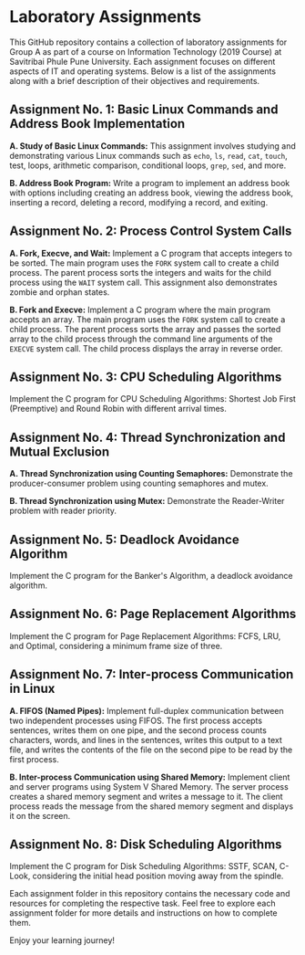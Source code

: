 # Laboratory Assignments

This GitHub repository contains a collection of laboratory assignments for Group A as part of a course on Information Technology (2019 Course) at Savitribai Phule Pune University. Each assignment focuses on different aspects of IT and operating systems. Below is a list of the assignments along with a brief description of their objectives and requirements.

## Assignment No. 1: Basic Linux Commands and Address Book Implementation

**A. Study of Basic Linux Commands:** This assignment involves studying and demonstrating various Linux commands such as `echo`, `ls`, `read`, `cat`, `touch`, test, loops, arithmetic comparison, conditional loops, `grep`, `sed`, and more.

**B. Address Book Program:** Write a program to implement an address book with options including creating an address book, viewing the address book, inserting a record, deleting a record, modifying a record, and exiting.

## Assignment No. 2: Process Control System Calls

**A. Fork, Execve, and Wait:** Implement a C program that accepts integers to be sorted. The main program uses the `FORK` system call to create a child process. The parent process sorts the integers and waits for the child process using the `WAIT` system call. This assignment also demonstrates zombie and orphan states.

**B. Fork and Execve:** Implement a C program where the main program accepts an array. The main program uses the `FORK` system call to create a child process. The parent process sorts the array and passes the sorted array to the child process through the command line arguments of the `EXECVE` system call. The child process displays the array in reverse order.

## Assignment No. 3: CPU Scheduling Algorithms

Implement the C program for CPU Scheduling Algorithms: Shortest Job First (Preemptive) and Round Robin with different arrival times.

## Assignment No. 4: Thread Synchronization and Mutual Exclusion

**A. Thread Synchronization using Counting Semaphores:** Demonstrate the producer-consumer problem using counting semaphores and mutex.

**B. Thread Synchronization using Mutex:** Demonstrate the Reader-Writer problem with reader priority.

## Assignment No. 5: Deadlock Avoidance Algorithm

Implement the C program for the Banker's Algorithm, a deadlock avoidance algorithm.

## Assignment No. 6: Page Replacement Algorithms

Implement the C program for Page Replacement Algorithms: FCFS, LRU, and Optimal, considering a minimum frame size of three.

## Assignment No. 7: Inter-process Communication in Linux

**A. FIFOS (Named Pipes):** Implement full-duplex communication between two independent processes using FIFOS. The first process accepts sentences, writes them on one pipe, and the second process counts characters, words, and lines in the sentences, writes this output to a text file, and writes the contents of the file on the second pipe to be read by the first process.

**B. Inter-process Communication using Shared Memory:** Implement client and server programs using System V Shared Memory. The server process creates a shared memory segment and writes a message to it. The client process reads the message from the shared memory segment and displays it on the screen.

## Assignment No. 8: Disk Scheduling Algorithms

Implement the C program for Disk Scheduling Algorithms: SSTF, SCAN, C-Look, considering the initial head position moving away from the spindle.

Each assignment folder in this repository contains the necessary code and resources for completing the respective task. Feel free to explore each assignment folder for more details and instructions on how to complete them.

Enjoy your learning journey!
